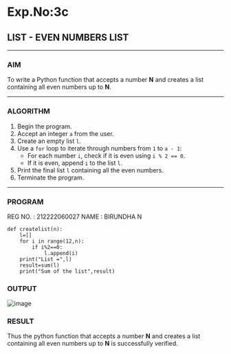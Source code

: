 # Exp.No:3c
## LIST - EVEN NUMBERS LIST

---

### AIM  
To write a Python function that accepts a number **N** and creates a list containing all even numbers up to **N**.

---

### ALGORITHM

1. Begin the program.  
2. Accept an integer `a` from the user.  
3. Create an empty list `l`.  
4. Use a `for` loop to iterate through numbers from `1` to `a - 1`:  
   - For each number `i`, check if it is even using `i % 2 == 0`.  
   - If it is even, append `i` to the list `l`.  
5. Print the final list `l` containing all the even numbers.  
6. Terminate the program.

---

### PROGRAM
REG NO. : 212222060027
NAME : BIRUNDHA N

```
def createlist(n):
    l=[]
    for i in range(12,n):
        if i%2==0:
            l.append(i)
    print("List =",l)
    result=sum(l)
    print("Sum of the list",result)
```

### OUTPUT

![image](https://github.com/user-attachments/assets/3ccf2c32-2850-402a-aa3a-d323e5c35462)

### RESULT

Thus the python function that accepts a number **N** and creates a list containing all even numbers up to **N** is successfully verified.
